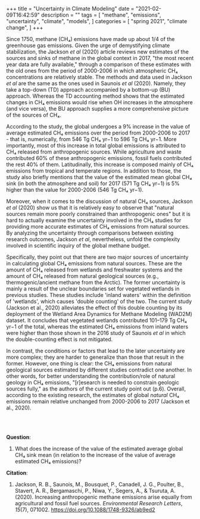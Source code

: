 +++
title = "Uncertainty in Climate Modeling"
date = "2021-02-09T16:42:59"
description = ""
tags = [
    "methane",
    "emissions",
    "uncertainty",
    "climate",
    "models",
]
categories = [
    "spring 2021",
    "climate change",
]
+++

Since 1750, methane (CH₄) emissions have made up about 1/4 of the greenhouse gas emissions. Given the urge of demystifying climate stabilization, the Jackson *et al* (2020) article reviews new estimates of the sources and sinks of methane in the global context in 2017, "the most recent year data are fully available," through a comparison of these estimates with the old ones from the period of 2000-2006 in which atmospheric CH₄ concentrations are relatively stable. The methods and data used in Jackson *et al* are the same as the ones used in Saunois *et al* (2020). Namely, they take a top-down (TD) approach accompanied by a bottom-up (BU) approach. Whereas the TD accounting method shows that the estimated changes in CH₄ emissions would rise when OH increases in the atmosphere (and vice versa), the BU approach supplies a more comprehensive picture of the sources of CH₄.  

According to the study, the global undergoes a 9% increase in the value of average estimated CH₄ emissions over the period from 2000-2006 to 2017 - that is, numerically, from 546 Tg CH₄ yr−1 to 596 Tg CH₄ yr−1. More importantly, most of this increase in total global emissions is attributed to CH₄ released from anthropogenic sources. While agriculture and waste contributed 60% of these anthropogenic emissions, fossil fuels contributed the rest 40% of them. Latitudinally, this increase is composed mainly of CH₄ emissions from tropical and temperate regions. In addition to those, the study also briefly mentions that the value of the estimated mean global CH₄ sink (in both the atmosphere and soil) for 2017 (571 Tg CH₄ yr−1) is 5% higher than the value for 2000-2006 (546 Tg CH₄ yr−1).  

Moreover, when it comes to the discussion of natural CH₄ sources, Jackson *et al* (2020) show us that it is relatively easy to observe that "natural sources remain more poorly constrained than anthropogenic ones" but it is hard to actually examine the uncertainty involved in the CH₄ studies for providing more accurate estimates of CH₄ emissions from natural sources. By analyzing the uncertainty through comparisons between existing research outcomes, Jackson *et al*, nevertheless, unfold the complexity involved in scientific inquiry of the global methane budget. 

Specifically, they point out that there are two major sources of uncertainty in calculating global CH₄ emissions from natural sources. These are the amount of CH₄ released from wetlands and freshwater systems and the amount of CH₄ released from natural geological sources (e.g., thermogenic/ancient methane from the Arctic). The former uncertainty is mainly a result of the unclear boundaries set for vegetated wetlands in previous studies. These studies include 'inland waters' within the definition of 'wetlands', which causes 'double counting' of the two. The current study (Jackson et al., 2020) alleviates the effect of this double counting by its deployment of the Wetland Area Dynamics for Methane Modeling (WAD2M) dataset. It concludes that vegetated wetlands contributed 101–179 Tg CH₄ yr−1 of the total, whereas the estimated CH₄ emissions from inland waters were higher than those shown in the 2016 study of Saunois *et al* in which the double-counting effect is not mitigated. 

In contrast, the conditions or factors that lead to the later uncertainty are more complex; they are harder to generalize than those that result in the former. However, one thing is clear: the CH₄ emissions from natural geological sources estimated by different studies contradict one another. In other words, for better understanding the contribution/role of natural geology in CH₄ emissions, "[r]esearch is needed to constrain geologic sources fully," as the authors of the current study point out (p.6). Overall, according to the existing research, the estimates of global *natural* CH₄ emissions remain relative unchanged from 2000-2006 to 2017 (Jackson et al., 2020).  

<br/>
<br/>

**Question**:

1. What does the increase of the value of the estimated average global CH₄ sink mean (in relation to the increase of the value of average estimated CH₄ emissions)? 



**Citation**:

1. Jackson, R. B., Saunois, M., Bousquet, P., Canadell, J. G., Poulter, B., Stavert, A. R., Bergamaschi, P., Niwa, Y., Segers, A., & Tsuruta, A. (2020). Increasing anthropogenic methane emissions arise equally from agricultural and fossil fuel sources. *Environmental Research Letters*, *15*(7), 071002. https://doi.org/10.1088/1748-9326/ab9ed2



